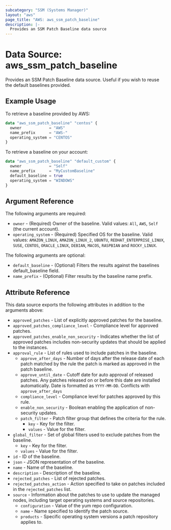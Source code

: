 ```yaml
---
subcategory: "SSM (Systems Manager)"
layout: "aws"
page_title: "AWS: aws_ssm_patch_baseline"
description: |-
  Provides an SSM Patch Baseline data source
---
```


# Data Source: aws_ssm_patch_baseline

Provides an SSM Patch Baseline data source. Useful if you wish to reuse the default baselines provided.

## Example Usage

To retrieve a baseline provided by AWS:

```terraform
data "aws_ssm_patch_baseline" "centos" {
  owner            = "AWS"
  name_prefix      = "AWS-"
  operating_system = "CENTOS"
}
```

To retrieve a baseline on your account:

```terraform
data "aws_ssm_patch_baseline" "default_custom" {
  owner            = "Self"
  name_prefix      = "MyCustomBaseline"
  default_baseline = true
  operating_system = "WINDOWS"
}
```

## Argument Reference

The following arguments are required:

* `owner` - (Required) Owner of the baseline. Valid values: `All`, `AWS`, `Self` (the current account).
* `operating_system` - (Required) Specified OS for the baseline. Valid values: `AMAZON_LINUX`, `AMAZON_LINUX_2`, `UBUNTU`, `REDHAT_ENTERPRISE_LINUX`, `SUSE`, `CENTOS`, `ORACLE_LINUX`, `DEBIAN`, `MACOS`, `RASPBIAN` and `ROCKY_LINUX`.

The following arguments are optional:

* `default_baseline` - (Optional) Filters the results against the baselines default_baseline field.
* `name_prefix` - (Optional) Filter results by the baseline name prefix.

## Attribute Reference

This data source exports the following attributes in addition to the arguments above:

* `approved_patches` - List of explicitly approved patches for the baseline.
* `approved_patches_compliance_level` - Compliance level for approved patches.
* `approved_patches_enable_non_security` - Indicates whether the list of approved patches includes non-security updates that should be applied to the instances.
* `approval_rule` - List of rules used to include patches in the baseline.
    * `approve_after_days` - Number of days after the release date of each patch matched by the rule the patch is marked as approved in the patch baseline.
    * `approve_until_date` - Cutoff date for auto approval of released patches. Any patches released on or before this date are installed automatically. Date is formatted as `YYYY-MM-DD`. Conflicts with `approve_after_days`
    * `compliance_level` - Compliance level for patches approved by this rule.
    * `enable_non_security` - Boolean enabling the application of non-security updates.
    * `patch_filter` - Patch filter group that defines the criteria for the rule.
        * `key` - Key for the filter.
        * `values` - Value for the filter.
* `global_filter` - Set of global filters used to exclude patches from the baseline.
    * `key` - Key for the filter.
    * `values` - Value for the filter.
* `id` - ID of the baseline.
* `json` - JSON representation of the baseline.
* `name` - Name of the baseline.
* `description` - Description of the baseline.
* `rejected_patches` - List of rejected patches.
* `rejected_patches_action` - Action specified to take on patches included in the `rejected_patches` list.
* `source` - Information about the patches to use to update the managed nodes, including target operating systems and source repositories.
    * `configuration` - Value of the yum repo configuration.
    * `name` - Name specified to identify the patch source.
    * `products` - Specific operating system versions a patch repository applies to.
